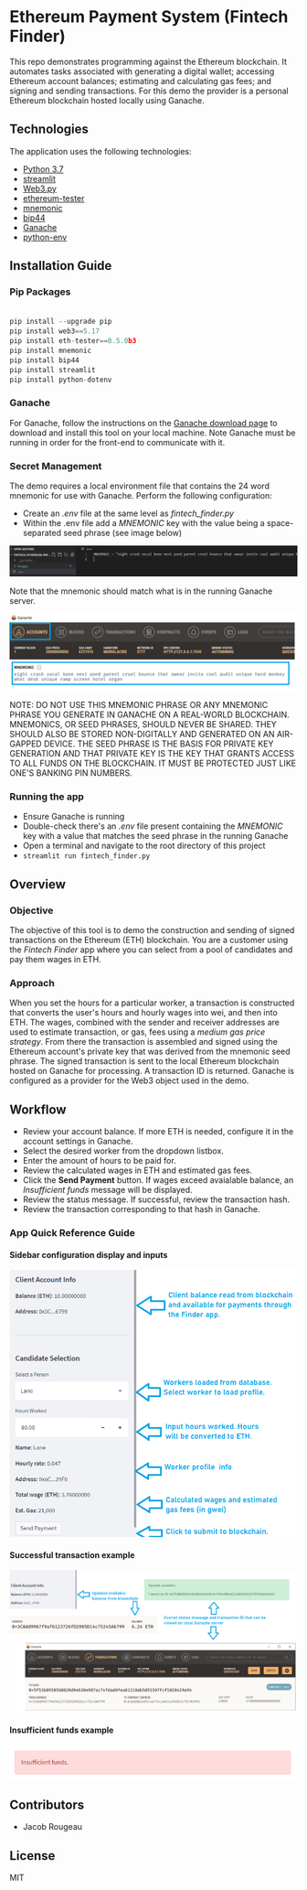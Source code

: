 # Ethereum Payment System (Fintech Finder)

This repo demonstrates programming against the Ethereum blockchain. It automates tasks associated with generating a digital wallet; accessing Ethereum account balances; estimating and calculating gas fees; and signing and sending transactions.  For this demo the provider is a personal Ethereum blockchain hosted locally using Ganache.

## Technologies

The application uses the following technologies:

- [Python 3.7](https://www.python.org)
- [streamlit](https://streamlit.io)
- [Web3.py](https://web3py.readthedocs.io/en/stable/overview.html)
- [ethereum-tester](https://pypi.org/project/ethereum-tester/0.1.0a4/)
- [mnemonic](https://pypi.org/project/mnemonic/)
- [bip44](https://pypi.org/project/bip44/)
- [Ganache](https://www.trufflesuite.com/ganache)
- [python-env](https://pypi.org/project/python-dotenv/)

## Installation Guide

### Pip Packages

```python

pip install --upgrade pip
pip install web3==5.17
pip install eth-tester==0.5.0b3
pip install mnemonic
pip install bip44
pip install streamlit
pip install python-dotenv

```

### Ganache

For Ganache, follow the instructions on the [Ganache download page](https://www.trufflesuite.com/ganache) to download and install this tool on your local machine. Note Ganache must be running in order for the front-end to communicate with it.

### Secret Management

The demo requires a local environment file that contains the 24 word mnemonic for use with Ganache.  Perform the following configuration:

- Create an *.env* file at the same level as *fintech_finder.py*
- Within the .env file add a *MNEMONIC* key with the value being a space-separated seed phrase (see image below)

![screenshot of .env file key/value](Images/mnemonic.png)

 Note that the mnemonic should match what is in the running Ganache server.

 ![screenshot of Ganache server](Images/ganache_mnemonic.png)

 NOTE: DO NOT USE THIS MNEMONIC PHRASE OR ANY MNEMONIC PHRASE YOU GENERATE IN GANACHE ON A REAL-WORLD BLOCKCHAIN.  MNEMONICS, OR SEED PHRASES, SHOULD NEVER BE SHARED.  THEY SHOULD ALSO BE STORED NON-DIGITALLY AND GENERATED ON AN AIR-GAPPED DEVICE.  THE SEED PHRASE IS THE BASIS FOR PRIVATE KEY GENERATION AND THAT PRIVATE KEY IS THE KEY THAT GRANTS ACCESS TO ALL FUNDS ON THE BLOCKCHAIN.  IT MUST BE PROTECTED JUST LIKE ONE'S BANKING PIN NUMBERS.

### Running the app

- Ensure Ganache is running
- Double-check there's an *.env* file present containing the *MNEMONIC* key with a value that matches the seed phrase in the running Ganache
- Open a terminal and navigate to the root directory of this project
- `streamlit run fintech_finder.py`

## Overview

### Objective

The objective of this tool is to demo the construction and sending of signed transactions on the Ethereum (ETH) blockchain.  You are a customer using the *Fintech Finder* app where you can select from a pool of candidates and pay them wages in ETH.

### Approach

When you set the hours for a particular worker, a transaction is constructed that converts the user's hours and hourly wages into wei, and then into ETH.  The wages, combined with the sender and receiver addresses are used to estimate transaction, or gas, fees using a *medium gas price strategy*.  From there the transaction is assembled and signed using the Ethereum account's private key that was derived from the mnemonic seed phrase.  The signed transaction is sent to the local Ethereum blockchain hosted on Ganache for processing.  A transaction ID is returned.  Ganache is configured as a provider for the Web3 object used in the demo.

## Workflow

- Review your account balance.  If more ETH is needed, configure it in the account settings in Ganache.
- Select the desired worker from the dropdown listbox.
- Enter the amount of hours to be paid for.
- Review the calculated wages in ETH and estimated gas fees.
- Click the **Send Payment** button. If wages exceed avaialable balance, an *Insufficient funds* message will be displayed.
- Review the status message.  If successful, review the transaction hash.
- Review the transaction corresponding to that hash in Ganache.

### App Quick Reference Guide

#### Sidebar configuration display and inputs

![Screenshot of sidebar input fields and data, including account balances](Images/sidebar.png)

#### Successful transaction example

![Screenshot of successful transaction](Images/transaction.png)

#### Insufficient funds example

![Screenshot of insufficient funds](Images/insufficient_funds.png)

## Contributors

- Jacob Rougeau

## License

MIT
